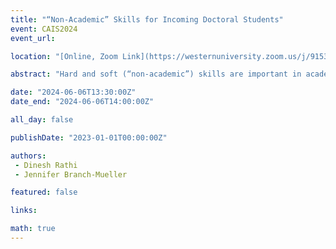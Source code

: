 ```yaml
---
title: "“Non-Academic” Skills for Incoming Doctoral Students"
event: CAIS2024
event_url: 

location: "[Online, Zoom Link](https://westernuniversity.zoom.us/j/91531028175)"

abstract: "Hard and soft (“non-academic”) skills are important in academia, including for doctoral students. The proposed research focuses on soft skills and presents findings from qualitative research conducted with doctoral students enrolled in doctoral degree programs at one of the Canadian U15 universities. Current doctoral students were interviewed to learn more about soft skills for incoming doctoral students as they start their academic program. The participants suggested a number of soft skills such as communication, teamwork, motivation, listening, and management of failure and rejection. The study aims to contribute to the growing body of literature on soft skills generally in the context of doctoral students, and particularly, incoming doctoral students and better prepare them as they plan for their new academic journey."

date: "2024-06-06T13:30:00Z"
date_end: "2024-06-06T14:00:00Z"

all_day: false

publishDate: "2023-01-01T00:00:00Z"

authors:
 - Dinesh Rathi
 - Jennifer Branch-Mueller

featured: false

links:

math: true
---
```




